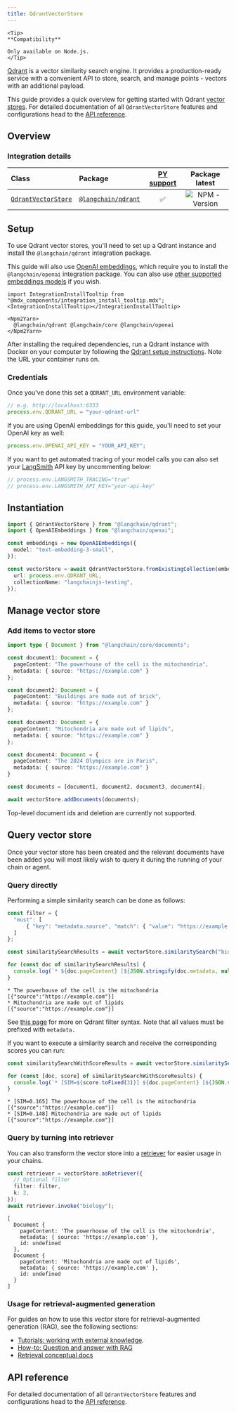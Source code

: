 ```yaml
---
title: QdrantVectorStore
---
```


```{=mdx}
<Tip>
**Compatibility**

Only available on Node.js.
</Tip>
```
[Qdrant](https://qdrant.tech/) is a vector similarity search engine. It provides a production-ready service with a convenient API to store, search, and manage points - vectors with an additional payload.

This guide provides a quick overview for getting started with Qdrant [vector stores](/oss/concepts/#vectorstores). For detailed documentation of all `QdrantVectorStore` features and configurations head to the [API reference](https://api.js.langchain.com/classes/langchain_qdrant.QdrantVectorStore.html).

## Overview

### Integration details

| Class | Package | [PY support](https://python.langchain.com/docs/integrations/vectorstores/qdrant/) |  Package latest |
| :--- | :--- | :---: | :---: |
| [`QdrantVectorStore`](https://api.js.langchain.com/classes/langchain_qdrant.QdrantVectorStore.html) | [`@langchain/qdrant`](https://npmjs.com/@langchain/qdrant) | ✅ |  ![NPM - Version](https://img.shields.io/npm/v/@langchain/qdrant?style=flat-square&label=%20&) |

## Setup

To use Qdrant vector stores, you'll need to set up a Qdrant instance and install the `@langchain/qdrant` integration package.

This guide will also use [OpenAI embeddings](/oss/integrations/text_embedding/openai), which require you to install the `@langchain/openai` integration package. You can also use [other supported embeddings models](/oss/integrations/text_embedding) if you wish.

```{=mdx}
import IntegrationInstallTooltip from "@mdx_components/integration_install_tooltip.mdx";
<IntegrationInstallTooltip></IntegrationInstallTooltip>

<Npm2Yarn>
  @langchain/qdrant @langchain/core @langchain/openai
</Npm2Yarn>
```
After installing the required dependencies, run a Qdrant instance with Docker on your computer by following the [Qdrant setup instructions](https://qdrant.tech/documentation/quickstart/). Note the URL your container runs on.

### Credentials

Once you've done this set a `QDRANT_URL` environment variable:

```typescript
// e.g. http://localhost:6333
process.env.QDRANT_URL = "your-qdrant-url"
```
If you are using OpenAI embeddings for this guide, you'll need to set your OpenAI key as well:

```typescript
process.env.OPENAI_API_KEY = "YOUR_API_KEY";
```
If you want to get automated tracing of your model calls you can also set your [LangSmith](https://docs.smith.langchain.com/) API key by uncommenting below:

```typescript
// process.env.LANGSMITH_TRACING="true"
// process.env.LANGSMITH_API_KEY="your-api-key"
```
## Instantiation


```typescript
import { QdrantVectorStore } from "@langchain/qdrant";
import { OpenAIEmbeddings } from "@langchain/openai";

const embeddings = new OpenAIEmbeddings({
  model: "text-embedding-3-small",
});

const vectorStore = await QdrantVectorStore.fromExistingCollection(embeddings, {
  url: process.env.QDRANT_URL,
  collectionName: "langchainjs-testing",
});
```
## Manage vector store

### Add items to vector store


```typescript
import type { Document } from "@langchain/core/documents";

const document1: Document = {
  pageContent: "The powerhouse of the cell is the mitochondria",
  metadata: { source: "https://example.com" }
};

const document2: Document = {
  pageContent: "Buildings are made out of brick",
  metadata: { source: "https://example.com" }
};

const document3: Document = {
  pageContent: "Mitochondria are made out of lipids",
  metadata: { source: "https://example.com" }
};

const document4: Document = {
  pageContent: "The 2024 Olympics are in Paris",
  metadata: { source: "https://example.com" }
}

const documents = [document1, document2, document3, document4];

await vectorStore.addDocuments(documents);
```
Top-level document ids and deletion are currently not supported.

## Query vector store

Once your vector store has been created and the relevant documents have been added you will most likely wish to query it during the running of your chain or agent.

### Query directly

Performing a simple similarity search can be done as follows:


```typescript
const filter = {
  "must": [
      { "key": "metadata.source", "match": { "value": "https://example.com" } },
  ]
};

const similaritySearchResults = await vectorStore.similaritySearch("biology", 2, filter);

for (const doc of similaritySearchResults) {
  console.log(`* ${doc.pageContent} [${JSON.stringify(doc.metadata, null)}]`);
}
```
```output
* The powerhouse of the cell is the mitochondria [{"source":"https://example.com"}]
* Mitochondria are made out of lipids [{"source":"https://example.com"}]
```
See [this page](https://qdrant.tech/documentation/concepts/filtering/) for more on Qdrant filter syntax. Note that all values must be prefixed with `metadata.`

If you want to execute a similarity search and receive the corresponding scores you can run:


```typescript
const similaritySearchWithScoreResults = await vectorStore.similaritySearchWithScore("biology", 2, filter)

for (const [doc, score] of similaritySearchWithScoreResults) {
  console.log(`* [SIM=${score.toFixed(3)}] ${doc.pageContent} [${JSON.stringify(doc.metadata)}]`);
}
```
```output
* [SIM=0.165] The powerhouse of the cell is the mitochondria [{"source":"https://example.com"}]
* [SIM=0.148] Mitochondria are made out of lipids [{"source":"https://example.com"}]
```
### Query by turning into retriever

You can also transform the vector store into a [retriever](/oss/concepts/retrievers) for easier usage in your chains.


```typescript
const retriever = vectorStore.asRetriever({
  // Optional filter
  filter: filter,
  k: 2,
});
await retriever.invoke("biology");
```
```output
[
  Document {
    pageContent: 'The powerhouse of the cell is the mitochondria',
    metadata: { source: 'https://example.com' },
    id: undefined
  },
  Document {
    pageContent: 'Mitochondria are made out of lipids',
    metadata: { source: 'https://example.com' },
    id: undefined
  }
]
```
### Usage for retrieval-augmented generation

For guides on how to use this vector store for retrieval-augmented generation (RAG), see the following sections:

- [Tutorials: working with external knowledge](/oss/tutorials/#working-with-external-knowledge).
- [How-to: Question and answer with RAG](/oss/how-to/#qa-with-rag)
- [Retrieval conceptual docs](/oss/concepts/retrieval)

## API reference

For detailed documentation of all `QdrantVectorStore` features and configurations head to the [API reference](https://api.js.langchain.com/classes/langchain_qdrant.QdrantVectorStore.html).
